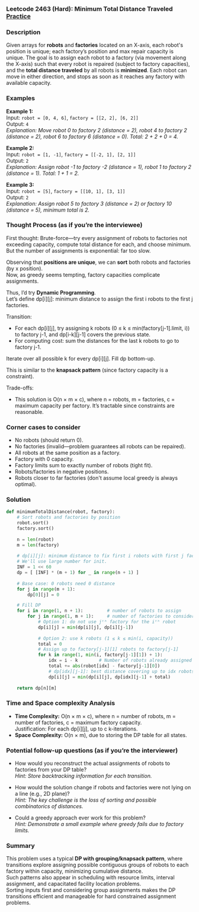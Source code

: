### Leetcode 2463 (Hard): Minimum Total Distance Traveled [Practice](https://leetcode.com/problems/minimum-total-distance-traveled)

### Description  
Given arrays for **robots** and **factories** located on an X-axis, each robot's position is unique; each factory’s position and max repair capacity is unique. The goal is to assign each robot to a factory (via movement along the X-axis) such that every robot is repaired (subject to factory capacities), and the **total distance traveled** by all robots is **minimized**. Each robot can move in either direction, and stops as soon as it reaches any factory with available capacity.

### Examples  

**Example 1:**  
Input: `robot = [0, 4, 6]`, `factory = [[2, 2], [6, 2]]`  
Output: `4`  
*Explanation: Move robot 0 to factory 2 (distance = 2), robot 4 to factory 2 (distance = 2), robot 6 to factory 6 (distance = 0). Total: 2 + 2 + 0 = 4.*

**Example 2:**  
Input: `robot = [1, -1]`, `factory = [[-2, 1], [2, 1]]`  
Output: `2`  
*Explanation: Assign robot -1 to factory -2 (distance = 1), robot 1 to factory 2 (distance = 1). Total: 1 + 1 = 2.*

**Example 3:**  
Input: `robot = [5]`, `factory = [[10, 1], [3, 1]]`  
Output: `2`  
*Explanation: Assign robot 5 to factory 3 (distance = 2) or factory 10 (distance = 5), minimum total is 2.*

### Thought Process (as if you’re the interviewee)  
First thought: Brute-force—try every assignment of robots to factories not exceeding capacity, compute total distance for each, and choose minimum.  
But the number of assignments is exponential: far too slow.

Observing that **positions are unique**, we can **sort** both robots and factories (by x position).  
Now, as greedy seems tempting, factory capacities complicate assignments.

Thus, I’d try **Dynamic Programming**.  
Let’s define dp[i][j]: minimum distance to assign the first i robots to the first j factories.

Transition:
- For each dp[i][j], try assigning k robots (0 ≤ k ≤ min(factory[j-1].limit, i)) to factory j-1, and dp[i-k][j-1] covers the previous state.  
- For computing cost: sum the distances for the last k robots to go to factory j-1.

Iterate over all possible k for every dp[i][j]. Fill dp bottom-up.

This is similar to the **knapsack pattern** (since factory capacity is a constraint).

Trade-offs:  
- This solution is O(n × m × c), where n = robots, m = factories, c = maximum capacity per factory. It’s tractable since constraints are reasonable.

### Corner cases to consider  
- No robots (should return 0).
- No factories (invalid—problem guarantees all robots can be repaired).
- All robots at the same position as a factory.
- Factory with 0 capacity.
- Factory limits sum to exactly number of robots (tight fit).
- Robots/factories in negative positions.
- Robots closer to far factories (don't assume local greedy is always optimal).

### Solution

```python
def minimumTotalDistance(robot, factory):
    # Sort robots and factories by position
    robot.sort()
    factory.sort()
    
    n = len(robot)
    m = len(factory)
    
    # dp[i][j]: minimum distance to fix first i robots with first j factories
    # We'll use large number for init.
    INF = 1 << 60
    dp = [ [INF] * (m + 1) for _ in range(n + 1) ]
    
    # Base case: 0 robots need 0 distance
    for j in range(m + 1):
        dp[0][j] = 0

    # Fill DP
    for i in range(1, n + 1):         # number of robots to assign
        for j in range(1, m + 1):     # number of factories to consider
            # Option 1: do not use jᵗʰ factory for the iᵗʰ robot
            dp[i][j] = min(dp[i][j], dp[i][j-1])
            
            # Option 2: use k robots (1 ≤ k ≤ min(i, capacity))
            total = 0
            # Assign up to factory[j-1][1] robots to factory[j-1]
            for k in range(1, min(i, factory[j-1][1]) + 1):
                idx = i - k        # Number of robots already assigned (remaining)
                total += abs(robot[idx] - factory[j-1][0])
                # dp[idx][j-1]: best distance covering up to idx robots with (j-1) factories
                dp[i][j] = min(dp[i][j], dp[idx][j-1] + total)
    
    return dp[n][m]
```

### Time and Space complexity Analysis  

- **Time Complexity:** O(n × m × c), where n = number of robots, m = number of factories, c = maximum factory capacity.  
  Justification: For each dp[i][j], up to c k-iterations.
- **Space Complexity:** O(n × m), due to storing the DP table for all states.

### Potential follow-up questions (as if you’re the interviewer)  

- How would you reconstruct the actual assignments of robots to factories from your DP table?  
  *Hint: Store backtracking information for each transition.*

- How would the solution change if robots and factories were not lying on a line (e.g., 2D plane)?  
  *Hint: The key challenge is the loss of sorting and possible combinatorics of distances.*

- Could a greedy approach ever work for this problem?  
  *Hint: Demonstrate a small example where greedy fails due to factory limits.*

### Summary  
This problem uses a typical **DP with grouping/knapsack pattern**, where transitions explore assigning possible contiguous groups of robots to each factory within capacity, minimizing cumulative distance.  
Such patterns also appear in scheduling with resource limits, interval assignment, and capacitated facility location problems.  
Sorting inputs first and considering group assignments makes the DP transitions efficient and manageable for hard constrained assignment problems.